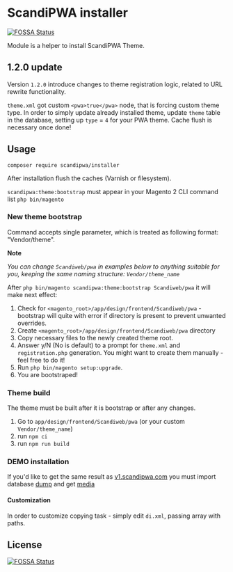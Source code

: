 # ScandiPWA installer
[![FOSSA Status](https://app.fossa.io/api/projects/git%2Bgithub.com%2Fscandipwa%2Finstaller.svg?type=shield)](https://app.fossa.io/projects/git%2Bgithub.com%2Fscandipwa%2Finstaller?ref=badge_shield)


Module is a helper to install ScandiPWA Theme.

## 1.2.0 update
Version `1.2.0` introduce changes to theme registration logic, related to URL rewrite functionality.

`theme.xml` got custom `<pwa>true</pwa>` node, that is forcing custom theme type.
In order to simply update already installed theme, update `theme` table in the database, setting up `type` = `4` for 
your PWA theme. Cache flush is necessary once done!

## Usage

`composer require scandipwa/installer`

After installation flush the caches (Varnish or filesystem).

`scandipwa:theme:bootstrap` must appear in your Magento 2 CLI command list
`php bin/magento`

### New theme bootstrap

Command accepts single parameter, which is treated as following format: "Vendor/theme".

**Note**

*You can change `Scandiweb/pwa` in examples below to anything suitable for you, keeping the same naming structure: 
`Vendor/theme_name`*

After `php bin/magento scandipwa:theme:bootstrap Scandiweb/pwa` it will make next effect:
1. Check for `<magento_root>/app/design/frontend/Scandiweb/pwa` - bootstrap will quite with error if directory is present to prevent unwanted overrides.
2. Create `<magento_root>/app/design/frontend/Scandiweb/pwa` directory
3. Copy necessary files to the newly created theme root.
4. Answer y/N (No is default) to a prompt for `theme.xml` and `registration.php` generation. You might want to create
 them manually - feel free to do it!
5. Run `php bin/magento setup:upgrade`.
6. You are bootstraped!

### Theme build
The theme must be built after it is bootstrap or after any changes.

1. Go to `app/design/frontend/Scandiweb/pwa` (or your custom `Vendor/theme_name`)
2. run `npm ci`
3. run `npm run build`

### DEMO installation

If you'd like to get the same result as [v1.scandipwa.com](https://v1.scandipwa.com) you must import database 
[dump](https://github.com/scandipwa/scandipwa-base/raw/master/deploy/latest.sql) and get 
[media](https://s3-eu-west-1.amazonaws.com/scandipwa-public-assets/scandipwa_media.tgz)


#### Customization
In order to customize copying task - simply edit `di.xml`, passing array with paths.

## License
[![FOSSA Status](https://app.fossa.io/api/projects/git%2Bgithub.com%2Fscandipwa%2Finstaller.svg?type=large)](https://app.fossa.io/projects/git%2Bgithub.com%2Fscandipwa%2Finstaller?ref=badge_large)